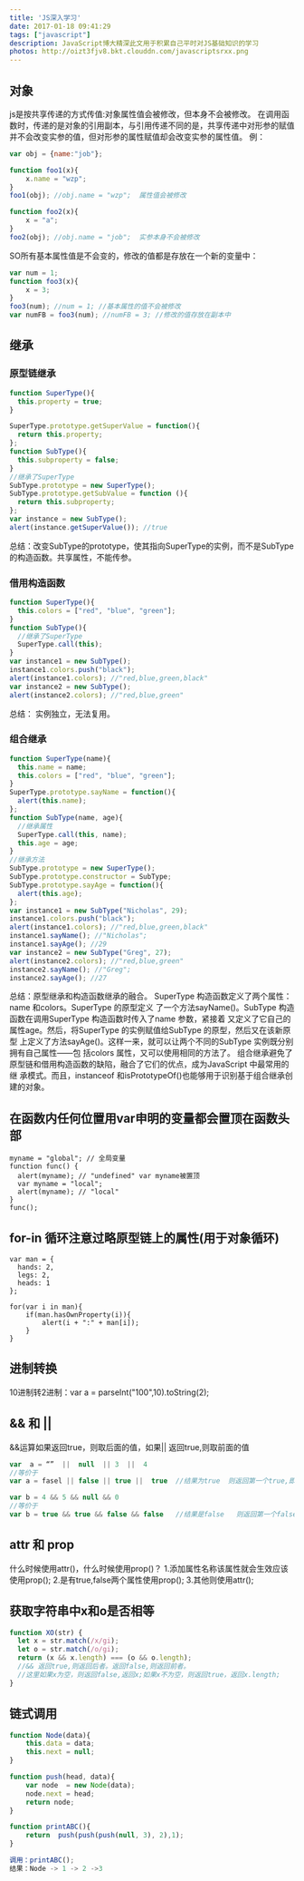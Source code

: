 ```yaml
---
title: 'JS深入学习'
date: 2017-01-18 09:41:29
tags: ["javascript"]
description: JavaScript博大精深此文用于积累自己平时对JS基础知识的学习
photos: http://oizt3fjv8.bkt.clouddn.com/javascriptsrxx.png
---
```


## 对象
js是按共享传递的方式传值:对象属性值会被修改，但本身不会被修改。
在调用函数时，传递的是对象的引用副本，与引用传递不同的是，共享传递中对形参的赋值并不会改变实参的值，但对形参的属性赋值却会改变实参的属性值。
例：
```javascript
var obj = {name:"job"};

function foo1(x){
    x.name = "wzp";
}
foo1(obj); //obj.name = "wzp";  属性值会被修改

function foo2(x){
    x = "a";
}
foo2(obj); //obj.name = "job";  实参本身不会被修改

```
SO所有基本属性值是不会变的，修改的值都是存放在一个新的变量中：
```javascript
var num = 1;
function foo3(x){
    x = 3;
}
foo3(num); //num = 1; //基本属性的值不会被修改
var numFB = foo3(num); //numFB = 3; //修改的值存放在副本中
```

## 继承
### 原型链继承
```javascript
function SuperType(){
  this.property = true;
}

SuperType.prototype.getSuperValue = function(){
  return this.property;
};
function SubType(){
  this.subproperty = false;
}
//继承了SuperType
SubType.prototype = new SuperType();
SubType.prototype.getSubValue = function (){
  return this.subproperty;
};
var instance = new SubType();
alert(instance.getSuperValue()); //true
```

总结：改变SubType的prototype，使其指向SuperType的实例，而不是SubType的构造函数。共享属性，不能传参。

### 借用构造函数
```javascript
function SuperType(){
  this.colors = ["red", "blue", "green"];
}
function SubType(){
  //继承了SuperType
  SuperType.call(this);
}
var instance1 = new SubType();
instance1.colors.push("black");
alert(instance1.colors); //"red,blue,green,black"
var instance2 = new SubType();
alert(instance2.colors); //"red,blue,green"
```
总结： 实例独立，无法复用。

### 组合继承
```JavaScript
function SuperType(name){
  this.name = name;
  this.colors = ["red", "blue", "green"];
}
SuperType.prototype.sayName = function(){
  alert(this.name);
};
function SubType(name, age){
  //继承属性
  SuperType.call(this, name);
  this.age = age;
}
//继承方法
SubType.prototype = new SuperType();
SubType.prototype.constructor = SubType;
SubType.prototype.sayAge = function(){
  alert(this.age);
};
var instance1 = new SubType("Nicholas", 29);
instance1.colors.push("black");
alert(instance1.colors); //"red,blue,green,black"
instance1.sayName(); //"Nicholas";
instance1.sayAge(); //29
var instance2 = new SubType("Greg", 27);
alert(instance2.colors); //"red,blue,green"
instance2.sayName(); //"Greg";
instance2.sayAge(); //27
```
总结：原型继承和构造函数继承的融合。
SuperType 构造函数定义了两个属性：name 和colors。SuperType 的原型定义
了一个方法sayName()。SubType 构造函数在调用SuperType 构造函数时传入了name 参数，紧接着
又定义了它自己的属性age。然后，将SuperType 的实例赋值给SubType 的原型，然后又在该新原型
上定义了方法sayAge()。这样一来，就可以让两个不同的SubType 实例既分别拥有自己属性——包
括colors 属性，又可以使用相同的方法了。
组合继承避免了原型链和借用构造函数的缺陷，融合了它们的优点，成为JavaScript 中最常用的继
承模式。而且，instanceof 和isPrototypeOf()也能够用于识别基于组合继承创建的对象。


## 在函数内任何位置用var申明的变量都会置顶在函数头部
```
myname = "global"; // 全局变量
function func() {
  alert(myname); // "undefined" var myname被置顶
  var myname = "local";
  alert(myname); // "local"
}
func();
```

## for-in 循环注意过略原型链上的属性(用于对象循环)
```
var man = {
  hands: 2,
  legs: 2,
  heads: 1
};

for(var i in man){
    if(man.hasOwnProperty(i)){
        alert(i + ":" + man[i]);
    }
}
```

## 进制转换
10进制转2进制：var a = parseInt("100",10).toString(2);

## && 和 ||
&&运算如果返回true，则取后面的值，如果|| 返回true,则取前面的值

```javascript
var  a = “”  ||  null  || 3  ||  4  
//等价于
var a = fasel || false || true ||  true  //结果为true  则返回第一个true,即是3

var b = 4 && 5 && null && 0  
//等价于
var b = true && true && false && false   //结果是false   则返回第一个false   即是null
```

## attr 和 prop
什么时候使用attr()，什么时候使用prop()？
1.添加属性名称该属性就会生效应该使用prop();
2.是有true,false两个属性使用prop();
3.其他则使用attr();

## 获取字符串中x和o是否相等
```javascript
function XO(str) {
  let x = str.match(/x/gi);
  let o = str.match(/o/gi);
  return (x && x.length) === (o && o.length);
  //&& 返回true,则返回后者。返回false,则返回前者。
  //这里如果x为空，则返回false,返回x;如果x不为空，则返回true，返回x.length;
}
```

## 链式调用
```javascript
function Node(data){
    this.data = data;
    this.next = null;
}

function push(head, data){
    var node  = new Node(data);
    node.next = head;
    return node;
}

function printABC(){
    return  push(push(push(null, 3), 2),1);
}

调用：printABC();
结果：Node -> 1 -> 2 ->3 
```
